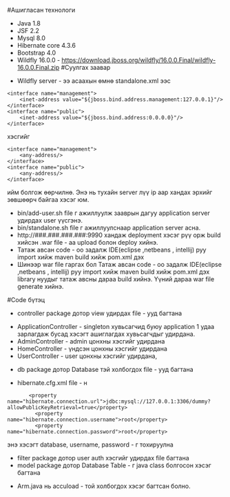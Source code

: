 #Ашигласан технологи
- Java 1.8
- JSF 2.2
- Mysql 8.0
- Hibernate core 4.3.6
- Bootstrap 4.0
- Wildfly 16.0.0 - https://download.jboss.org/wildfly/16.0.0.Final/wildfly-16.0.0.Final.zip
#Суулгах заавар
* Wildfly server - ээ асаахын өмнө  standalone.xml ээс
```
<interface name="management">
	<inet-address value="${jboss.bind.address.management:127.0.0.1}"/>
</interface>
<interface name="public">
	<inet-address value="${jboss.bind.address:0.0.0.0}"/>
</interface>
```
хэсгийг
```
<interface name="management">
	<any-address/>
</interface>
<interface name="public">
	<any-address/>
</interface>
```
ийм болгож өөрчилнө. Энэ нь тухайн server лүү ip аар хандах эрхийг зөвшөөрч байгаа хэсэг юм.
* bin/add-user.sh file г ажиллуулж зааврын дагуу application server удирдах user үүсгэнэ.
* bin/standalone.sh file г ажиллуулснаар application server асна.
* http://###.###.###.###:9990 хандаж deployment хэсэг рүү орж build хийсэн .war file - аа upload болон deploy хийнэ.
* Татаж авсан code - оо задалж IDE(eclipse ,netbeans , intellij) руу import хийж maven build хийж pom.xml дэх
* Шинээр war file гаргах бол Татаж авсан code - оо задалж IDE(eclipse ,netbeans , intellij) руу import хийж maven build хийж pom.xml дэх library нуудыг татаж авсны дараа build хийнэ. Үүний дараа war file generate хийнэ.




#Code бүтэц
- controller package дотор view удирдах file - ууд багтана
* ApplicationController - singleton хувьсагчид буюу application 1 удаа зарлагдаж бусад хэсэгт ашиглагдах хувьсагчдыг удирдана.
* AdminController - admin цонхны хэсгийг удирдана
* HomeController -  үндсэн цонхны хэсгийг удирдана
* UserController - user цонхны хэсгийг удирдана,
- db package дотор Database тэй холбогдох file - ууд багтана
* hibernate.cfg.xml file - н
```
	   <property name="hibernate.connection.url">jdbc:mysql://127.0.0.1:3306/dummy?allowPublicKeyRetrieval=true</property>
		 <property name="hibernate.connection.username">root</property>
		 <property name="hibernate.connection.password">root</property>
```
энэ хэсэгт database, username, password - г тохируулна
- filter package дотор user auth хэсгийг удирдах file багтана
- model package дотор Database Table - г java class болгосон хэсэг багтана
* Arm.java нь accuload - той холбогдох хэсэг багтсан болно.
